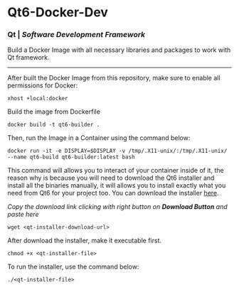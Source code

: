 # Qt6-Docker-Dev
### Qt | *Software Development Framework*
Build a Docker Image with all necessary libraries and packages to work with Qt framework.


---
After built the Docker Image from this repository, make sure to enable all permissions for Docker:
```
xhost +local:docker
```
Build the image from Dockerfile
```
docker build -t qt6-builder .
```
Then, run the Image in a Container using the command below:
```
docker run -it -e DISPLAY=$DISPLAY -v /tmp/.X11-unix/:/tmp/.X11-unix/ --name qt6-build qt6-builder:latest bash
```
This command will allows you to interact of your container inside of it, the reason why is because you will need to download the Qt6 installer and install all the binaries manually, it will allows you to install exactly what you need from Qt6 for your project too. You can download the installer [here](https://www.qt.io/download-qt-installer-oss?hsCtaTracking=99d9dd4f-5681-48d2-b096-470725510d34%7C074ddad0-fdef-4e53-8aa8-5e8a876d6ab4).

*Copy the download link clicking with right button on **Download Button** and paste here*
```
wget <qt-installer-download-url>
```
After download the installer, make it executable first.
```
chmod +x <qt-installer-file>
```
To run the installer, use the command below:
```
./<qt-installer-file>
```
